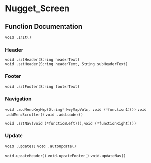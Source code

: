 # Nugget_Screen

## Function Documentation

`void .init()`

### Header
`void .setHeader(String headerText)`  
`void .setHeader(String headerText, String subHeaderText)`  

### Footer
`void .setFooter(String footerText)`

### Navigation
`void .addMenuKeyMap(String* keyMapVals, void (*function1)())`
`void .addMenuScroller()`
`void .addLoader()`

`void .setNav(void (*functionLeft)(),void (*functionRight)())`

### Update
`void .update()`
`void .autoUpdate()`

`void.updateHeader()`
`void.updateFooter()`
`void.updateNav()`